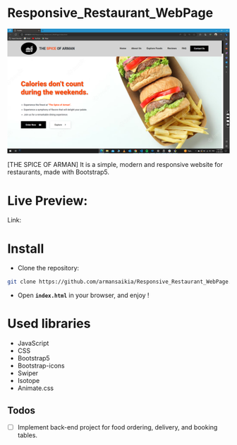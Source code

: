 # Responsive_Restaurant_WebPage

![Application screenshot](./Images/Screenshot.png)

[THE SPICE OF ARMAN] It is a simple, modern and responsive website for restaurants, made with Bootstrap5.

# Live Preview:

Link: 

# Install

- Clone the repository:

```bash
git clone https://github.com/armansaikia/Responsive_Restaurant_WebPage.git
```

- Open **`index.html`** in your browser, and enjoy !

# Used libraries

- JavaScript
- CSS
- Bootstrap5
- Bootstrap-icons
- Swiper
- Isotope
- Animate.css

## Todos

- [ ] Implement back-end project for food ordering, delivery, and booking tables.